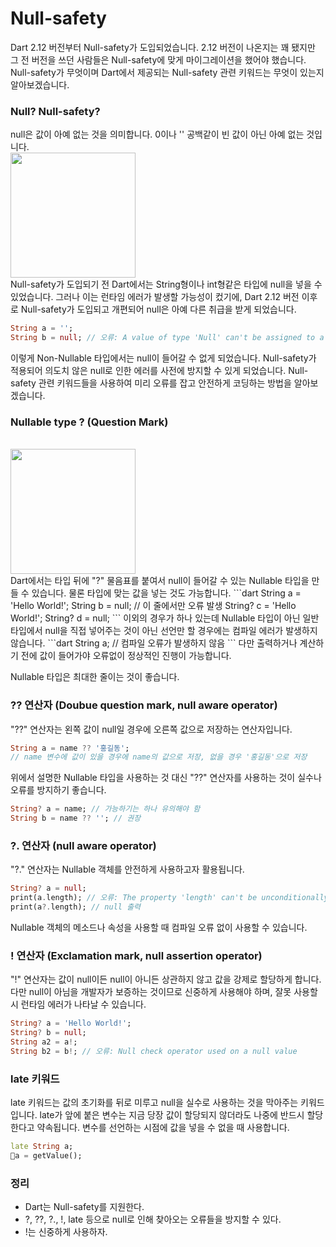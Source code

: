 # Null-safety
Dart 2.12 버전부터 Null-safety가 도입되었습니다.
2.12 버전이 나온지는 꽤 됐지만 그 전 버전을 쓰던 사람들은 Null-safety에 맞게 마이그레이션을 했어야 했습니다.
Null-safety가 무엇이며 Dart에서 제공되는 Null-safety 관련 키워드는 무엇이 있는지 알아보겠습니다.

### Null? Null-safety?
null은 값이 아예 없는 것을 의미합니다.
0이나 '' 공백같이 빈 값이 아닌 아예 없는 것입니다.
<br>
<img src="https://velog.velcdn.com/images/chojja7188/post/f4cf114e-561b-47e6-a30b-662cb24fc0ab/image.png" width=200>
<br>
Null-safety가 도입되기 전 Dart에서는 String형이나 int형같은 타입에 null을 넣을 수 있었습니다.
그러나 이는 런타임 에러가 발생할 가능성이 컸기에, Dart 2.12 버전 이후로 Null-safety가 도입되고 개편되어 null은 아예 다른 취급을 받게 되었습니다.

```dart
String a = '';
String b = null; // 오류: A value of type 'Null' can't be assigned to a variable of type 'String'.
```
이렇게 Non-Nullable 타입에서는 null이 들어갈 수 없게 되었습니다.
Null-safety가 적용되어 의도치 않은 null로 인한 에러를 사전에 방지할 수 있게 되었습니다.
Null-safety 관련 키워드들을 사용하여 미리 오류를 잡고 안전하게 코딩하는 방법을 알아보겠습니다.

### Nullable type ? (Question Mark)
<br>
<img src="https://velog.velcdn.com/images/chojja7188/post/1b485487-5de4-4ae2-94e6-69e9a9dce12c/image.png" width=200>
<br>
Dart에서는 타입 뒤에 "?" 물음표를 붙여서 null이 들어갈 수 있는 Nullable 타입을 만들 수 있습니다. 물론 타입에 맞는 값을 넣는 것도 가능합니다.
```dart
String a = 'Hello World!';
String b = null; // 이 줄에서만 오류 발생
String? c = 'Hello World!';
String? d = null;
```
이외의 경우가 하나 있는데 Nullable 타입이 아닌 일반 타입에서 null을 직접 넣어주는 것이 아닌 선언만 할 경우에는 컴파일 에러가 발생하지 않습니다.
```dart
String a; // 컴파일 오류가 발생하지 않음
```
다만 출력하거나 계산하기 전에 값이 들어가야 오류없이 정상적인 진행이 가능합니다.

Nullable 타입은 최대한 줄이는 것이 좋습니다.

### ?? 연산자 (Doubue question mark, null aware operator)
"??" 연산자는 왼쪽 값이 null일 경우에 오른쪽 값으로 저장하는 연산자입니다.
```dart
String a = name ?? '홍길동';
// name 변수에 값이 있을 경우에 name의 값으로 저장, 없을 경우 '홍길동'으로 저장
```
위에서 설명한 Nullable 타입을 사용하는 것 대신 "??" 연산자를 사용하는 것이
실수나 오류를 방지하기 좋습니다.
```dart
String? a = name; // 가능하기는 하나 유의해야 함
String b = name ?? ''; // 권장
```

### ?. 연산자 (null aware operator)
"?." 연산자는 Nullable 객체를 안전하게 사용하고자 활용됩니다.
```dart
String? a = null;
print(a.length); // 오류: The property 'length' can't be unconditionally accessed because the receiver can be 'null'.
print(a?.length); // null 출력
```
Nullable 객체의 메소드나 속성을 사용할 때 컴파일 오류 없이 사용할 수 있습니다.

### ! 연산자 (Exclamation mark, null assertion operator)
"!" 연산자는 값이 null이든 null이 아니든 상관하지 않고 값을 강제로 할당하게 합니다.
다만 null이 아님을 개발자가 보증하는 것이므로 신중하게 사용해야 하며,
잘못 사용할 시 런타임 에러가 나타날 수 있습니다.
```dart
String? a = 'Hello World!';
String? b = null;
String a2 = a!;
String b2 = b!; // 오류: Null check operator used on a null value
```

### late 키워드
late 키워드는 값의 초기화를 뒤로 미루고 null을 실수로 사용하는 것을 막아주는 키워드입니다.
late가 앞에 붙은 변수는 지금 당장 값이 할당되지 않더라도 나중에 반드시 할당한다고 약속됩니다.
변수를 선언하는 시점에 값을 넣을 수 없을 때 사용합니다.
```dart
late String a;
a = getValue();
```


### 정리
- Dart는 Null-safety를 지원한다.
- ?, ??, ?., !, late 등으로 null로 인해 찾아오는 오류들을 방지할 수 있다.
- !는 신중하게 사용하자.
